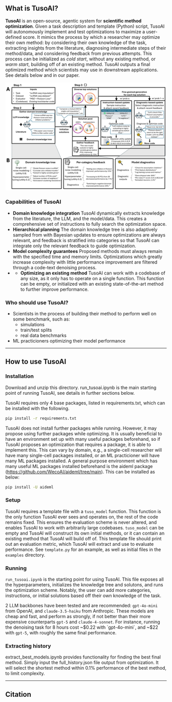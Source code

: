 ## What is TusoAI?

**TusoAI** is an open-source, agentic system for **scientific method optimization**. Given a task description and template (Python) script, TusoAI will autonomously implement and test optimizations to maximize a user-defined score. It mimics the process by which a researcher may optimize their own method: by considering their own knowledge of the task, extracting insights from the literature, diagnosing intermediate steps of their method/data, and considering feedback from previous attempts. This process can be initialized as _cold start_, without any existing method, or _warm start_, building off of an existing method. TusoAI outputs a final optimized method which scientists may use in downstream applications. See details below and in our paper.

![TusoAI overview](method_overview.png)

### Capabilities of TusoAI

- **Domain knowledge integration** TusoAI dynamically extracts knowledge from the literature, the LLM, and the model/data. This creates a comprehensive set of instructions to fully search the optimization space.
- **Hierarchical planning** The domain knowledge tree is also adaptively sampled from with Bayesian updates to ensure optimizations are always relevant, and feedback is stratified into categories so that TusoAI can integrate only the relevant feedback to guide optimization. 
- **Model complexity guarantees** Proposed methods must always remain with the specified time and memory limits. Optimizations which greatly increase complexity with little performance improvement are filtered through a code-text denoising process.
- - **Optimizing an existing method** TusoAI can work with a codebase of any size, as it only has to operate on a single function. This function can be empty, or initialized with an existing state-of-the-art method to further improve performance.

### Who should use TusoAI?

- Scientists in the process of building their method to perform well on some benchmark, such as:  
  - simulations  
  - train/test splits  
  - real data benchmarks  
- ML practicioners optimizing their model performance

---

## How to use TusoAI

### Installation

Download and unzip this directory. run_tusoai.ipynb is the main starting point of running TusoAI, see details in further sections below.

TusoAI requires only 4 base packages, listed in requirements.txt, which can be installed with the following.

```bash
pip install -r requirements.txt
```

TusoAI does not install further packages while running. However, it may propose using further packages while optimizing. It is usually beneficial to have an environment set up with many useful packages beforehand, so if TusoAI proposes an optimization that requires a package, it is able to implement this. This can vary by domain, e.g., a single-cell researcher will have many single-cell packages installed, or an ML practicioner will have many ML packages installed. A general purpose environment which has many useful ML packages installed beforehand is the aideml package (https://github.com/WecoAI/aideml/tree/main). This can be installed as below:

```bash
pip install -U aideml
```

### Setup

TusoAI requires a template file with a `tuso_model` function. This function is the only function TusoAI ever sees and operates on, the rest of the code remains fixed. This ensures the evaluation scheme is never altered, and enables TusoAI to work with arbitrarily large codebases. `tuso_model` can be empty and TusoAI will construct its own initial methods, or it can contain an existing method that TusoAI will build off of. This template file should print out an evaluation metric, which TusoAI will extract and use to evaluate performance. See `template.py` for an example, as well as initial files in the `examples` directory.


### Running

`run_tusoai.ipynb` is the starting point for using TusoAI. This file exposes all the hyperparameters, initializes the knowledge tree and solutons, and runs the optimization scheme. Notably, the user can add more categories, instructions, or initial solutions based off their own knowledge of the task. 

2 LLM backbones have been tested and are recommended: `gpt-4o-mini` from OpenAI, and `claude-3.5-haiku` from Anthropic. These models are cheap and fast, and perform as strongly, if not better than their more expensive counterparts `gpt-5` and `claude-4-sonnet`. For instance, running the denoising task for 8 hours cost ~$0.22 with `gpt-4o-mini`, and ~$22 with `gpt-5`, with roughly the same final performance.

### Extracting history

extract_best_models.ipynb provides functionality for finding the best final method. Simply input the full_history.json file output from optimization. It will select the shortest method within 0.1% performance of the best method, to limit complexity.

---

## Citation
